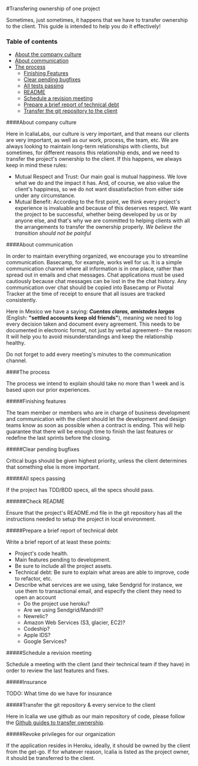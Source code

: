 #Transfering ownership of one project

Sometimes, just sometimes, it happens that we have to transfer ownership to the client. This guide is intended to help you do it effectively!

### Table of contents
- [About the company culture](#about-the-company-culture)
- [About communication](#about-communication)
- [The process](#the-process)
  - [Finishing Features](#finishing-features)
  - [Clear pending bugfixes](#clear-pending-bugfixes)
  - [All tests passing](#all-specs-passing)
  - [README](#check-readme)
  - [Schedule a revision meeting](#schedule-a-revision-meeting)
  - [Prepare a brief report of technical debt](#prepare-a-brief-report-of-technical-debt)
  - [Transfer the git repository to the client](#transfer-the-git-repository-to-the-client)

####About company culture

Here in IcaliaLabs, our culture is very important, and that means our clients are very important, as well as our work, process, the team, etc. We are always looking to maintain long-term relationships with clients, but sometimes, for different reasons this relationship ends, and we need to transfer the project's ownership to the client. If this happens, we always keep in mind these rules:
- Mutual Respect and Trust: Our main goal is mutual happiness. We love what we do and the impact it has. And, of course, we also value the client's happiness, so we do not want dissatisfaction from either side under any circumstance.
- Mutual Benefit: According to the first point, we think every project's experience is invaluable and because of this deserves respect. We want the project to be successful, whether being developed by us or by anyone else, and that's why we are committed to helping clients with all the arrangements to transfer the ownership properly. _We believe the transition should not be painful_

####About communication

In order to maintain everything organized, we encourage you to streamline communication. Basecamp, for example, works well for us. It is a simple communication channel where all information is in one place, rather than spread out in emails and chat messages. Chat applications must be used cautiously because chat messages can be lost in the the chat history. Any communication over chat should be copied into Basecamp or Pivotal Tracker at the time of receipt to ensure that all issues are tracked consistently.

Here in Mexico we have a saying: _**Cuentas claras, amistades largas**_ (English: **"settled accounts keep old friends"**), meaning we need to log every decision taken and document every agreement. This needs to be documented in electronic format, not just by verbal agreement-- the reason: It will help you to avoid misunderstandings and keep the relationship healthy.

Do not forget to add every meeting's minutes to the communication channel.

####The process

The process we intend to explain should take no more than 1 week and is based upon our prior experiences.

#####Finishing features

The team member or members who are in charge of business development and communication with the client should let the development and design teams know as soon as possible when a contract is ending. This will help guarantee that there will be enough time to finish the last features or redefine the last sprints before the closing.

#####Clear pending bugfixes

Critical bugs should be given highest priority, unless the client determines that something else is more important.

#####All specs passing

If the project has TDD/BDD specs, all the specs should pass.

######Check README

Ensure that the project's README.md file in the git repository has all the instructions needed to setup the project in local environment.

#####Prepare a brief report of technical debt

Write a brief report of at least these points:
- Project's code health.
- Main features pending to development.
- Be sure to include all the project assets.
- Technical debt: Be sure to explain what areas are able to improve, code to refactor, etc.
- Describe what services are we using, take Sendgrid for instance, we use them to transactional email, and especify the client they need to open an account
  - Do the project use heroku?
  - Are we using Sendgrid/Mandrill?
  - Newrelic?
  - Amazon Web Services (S3, glacier, EC2)?
  - Codeship?
  - Apple IDS?
  - Google Services?


#####Schedule a revision meeting

Schedule a meeting with the client (and their technical team if they have) in order to review the last features and fixes.

#####Insurance

TODO: What time do we have for insurance

#####Transfer the git repository & every service to the client

Here in Icalia we use github as our main repository of code, please follow the [Github guides to transfer ownership](https://help.github.com/articles/transferring-a-repository/).

#####Revoke privileges for our organization

If the application resides in Heroku, ideally, it should be owned by the client from the get-go. If for whatever reason, Icalia is listed as the project owner, it should be transferred to the client.
